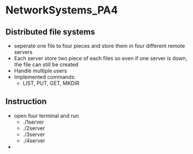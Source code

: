 # NetworkSystems_PA4

## Distributed file systems
  * seperate one file to four pieces and store them in four different remote servers
  * Each server store two piece of each files so even if one server is down, the file can still be created
  * Handle multiple users
  * Implemented commands:
    * LIST, PUT, GET, MKDIR
## Instruction
  * open four terminal and run 
    * ./1server
    * ./2server
    * ./3server
    * ./4server
  *  
